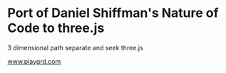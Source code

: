 # Port of Daniel Shiffman's Nature of Code to three.js 

3 dimensional path separate and seek three.js

www.playgrd.com


